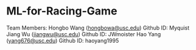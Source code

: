 # ML-for-Racing-Game
Team Members:
Hongbo Wang (hongbowa@usc.edu) Github ID: Myquist
Jiang Wu (jiangwu@usc.edu) Github ID: JWmoister
Hao Yang (yang676@usc.edu) Github ID: haoyang1995